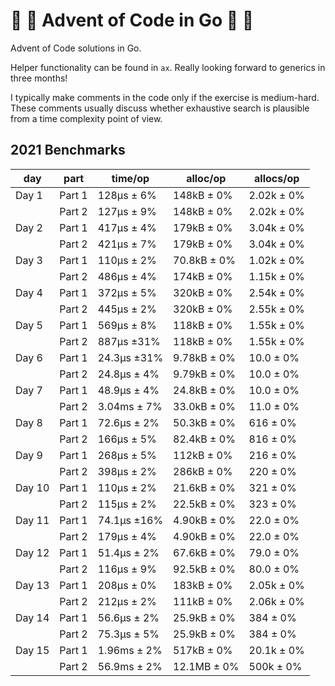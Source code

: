 # :santa: :christmas_tree: Advent of Code in Go :santa: :christmas_tree:

Advent of Code solutions in Go.

Helper functionality can be found in `ax`. Really looking forward to generics
in three months!

I typically make comments in the code only if the exercise is medium-hard. These
comments usually discuss whether exhaustive search is plausible from a time
complexity point of view.

## 2021 Benchmarks

| day    | part   | time/op     | alloc/op    | allocs/op  |
| ------ | ------ | ----------- | ----------- | ---------- |
| Day 1  | Part 1 | 128µs ± 6%  | 148kB ± 0%  | 2.02k ± 0% |
|        | Part 2 | 127µs ± 9%  | 148kB ± 0%  | 2.02k ± 0% |
| Day 2  | Part 1 | 417µs ± 4%  | 179kB ± 0%  | 3.04k ± 0% |
|        | Part 2 | 421µs ± 7%  | 179kB ± 0%  | 3.04k ± 0% |
| Day 3  | Part 1 | 110µs ± 2%  | 70.8kB ± 0% | 1.02k ± 0% |
|        | Part 2 | 486µs ± 4%  | 174kB ± 0%  | 1.15k ± 0% |
| Day 4  | Part 1 | 372µs ± 5%  | 320kB ± 0%  | 2.54k ± 0% |
|        | Part 2 | 445µs ± 2%  | 320kB ± 0%  | 2.55k ± 0% |
| Day 5  | Part 1 | 569µs ± 8%  | 118kB ± 0%  | 1.55k ± 0% |
|        | Part 2 | 887µs ±31%  | 118kB ± 0%  | 1.55k ± 0% |
| Day 6  | Part 1 | 24.3µs ±31% | 9.78kB ± 0% | 10.0 ± 0%  |
|        | Part 2 | 24.8µs ± 4% | 9.79kB ± 0% | 10.0 ± 0%  |
| Day 7  | Part 1 | 48.9µs ± 4% | 24.8kB ± 0% | 10.0 ± 0%  |
|        | Part 2 | 3.04ms ± 7% | 33.0kB ± 0% | 11.0 ± 0%  |
| Day 8  | Part 1 | 72.6µs ± 2% | 50.3kB ± 0% | 616 ± 0%   |
|        | Part 2 | 166µs ± 5%  | 82.4kB ± 0% | 816 ± 0%   |
| Day 9  | Part 1 | 268µs ± 5%  | 112kB ± 0%  | 216 ± 0%   |
|        | Part 2 | 398µs ± 2%  | 286kB ± 0%  | 220 ± 0%   |
| Day 10 | Part 1 | 110µs ± 2%  | 21.6kB ± 0% | 321 ± 0%   |
|        | Part 2 | 115µs ± 2%  | 22.5kB ± 0% | 323 ± 0%   |
| Day 11 | Part 1 | 74.1µs ±16% | 4.90kB ± 0% | 22.0 ± 0%  |
|        | Part 2 | 179µs ± 4%  | 4.90kB ± 0% | 22.0 ± 0%  |
| Day 12 | Part 1 | 51.4µs ± 2% | 67.6kB ± 0% | 79.0 ± 0%  |
|        | Part 2 | 116µs ± 9%  | 92.5kB ± 0% | 80.0 ± 0%  |
| Day 13 | Part 1 | 208µs ± 0%  | 183kB ± 0%  | 2.05k ± 0% |
|        | Part 2 | 212µs ± 2%  | 111kB ± 0%  | 2.06k ± 0% |
| Day 14 | Part 1 | 56.6µs ± 2% | 25.9kB ± 0% | 384 ± 0%   |
|        | Part 2 | 75.3µs ± 5% | 25.9kB ± 0% | 384 ± 0%   |
| Day 15 | Part 1 | 1.96ms ± 2% | 517kB ± 0%  | 20.1k ± 0% |
|        | Part 2 | 56.9ms ± 2% | 12.1MB ± 0% | 500k ± 0%  |

